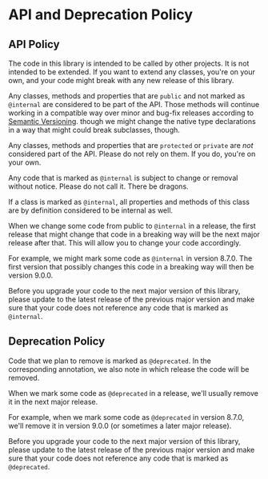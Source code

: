 # API and Deprecation Policy

## API Policy

The code in this library is intended to be called by other projects. It is not
intended to be extended. If you want to extend any classes, you're on your own,
and your code might break with any new release of this library.

Any classes, methods and properties that are `public` and not marked as
`@internal` are considered to be part of the API. Those methods will continue
working in a compatible way over minor and bug-fix releases according
to [Semantic Versioning](https://semver.org/). though we might change the native
type declarations in a way that might could break subclasses, though.

Any classes, methods and properties that are `protected` or `private` are _not_
considered part of the API. Please do not rely on them. If you do, you're on
your own.

Any code that is marked as `@internal` is subject to change or removal without
notice. Please do not call it. There be dragons.

If a class is marked as `@internal`, all properties and methods of this class
are by definition considered to be internal as well.

When we change some code from public to `@internal` in a release, the first
release that might change that code in a breaking way will be the next major
release after that. This will allow you to change your code accordingly.

For example, we might mark some code as `@internal` in version 8.7.0. The first
version that possibly changes this code in a breaking way will then be version
9.0.0.

Before you upgrade your code to the next major version of this library, please
update to the latest release of the previous major version and make sure that
your code does not reference any code that is marked as `@internal`.

## Deprecation Policy

Code that we plan to remove is marked as `@deprecated`. In the corresponding
annotation, we also note in which release the code will be removed.

When we mark some code as `@deprecated` in a release, we'll usually remove it in
the next major release.

For example, when we mark some code as `@deprecated` in version 8.7.0, we'll
remove it in version 9.0.0 (or sometimes a later major release).

Before you upgrade your code to the next major version of this library, please
update to the latest release of the previous major version and make sure that
your code does not reference any code that is marked as `@deprecated`.
